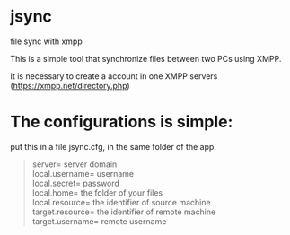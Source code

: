 # jsync
file sync with xmpp

This is a simple tool that synchronize files between two PCs using XMPP.

It is necessary to create a account in one XMPP servers (https://xmpp.net/directory.php)

# The configurations is simple:

put this in a file jsync.cfg, in the same folder of the app.

>server= server domain  
>local.username= username  
>local.secret= password  
>local.home= the folder of your files   
>local.resource= the identifier of source machine  
>target.resource= the identifier of remote machine  
>target.username= remote username 
